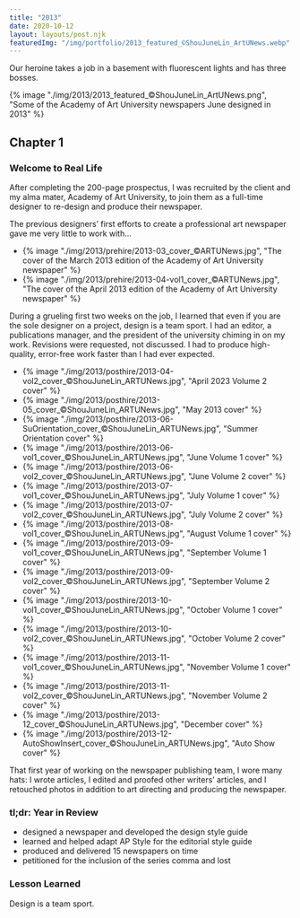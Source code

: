 ```yaml
---
title: "2013"
date: 2020-10-12
layout: layouts/post.njk
featuredImg: "/img/portfolio/2013_featured_©ShouJuneLin_ArtUNews.webp"
---
```


<span class="small-caps">Our heroine takes a job in a basement</span> with fluorescent lights and has three bosses.

<!-- excerpt -->

{% image "./img/2013/2013_featured_©ShouJuneLin_ArtUNews.png", "Some of the Academy of Art University newspapers June designed in 2013" %}

<h2>Chapter 1</h2>
<h3>Welcome to Real Life</h3>

After completing the 200-page prospectus, I was recruited by the client and my alma mater, Academy of Art University, to join them as a full-time designer to re-design and produce their newspaper.

The previous designers’ first efforts to create a professional art newspaper gave me very little to work with...

<ul class="carousel" tabindex="0" aria-label="Scrollable list">
    <li>{% image "./img/2013/prehire/2013-03_cover_©ARTUNews.jpg", "The cover of the March 2013 edition of the Academy of Art University newspaper" %}</li>
    <li>{% image "./img/2013/prehire/2013-04-vol1_cover_©ARTUNews.jpg", "The cover of the April 2013 edition of the Academy of Art University newspaper" %}</li>
</ul>

During a grueling first two weeks on the job, I learned that even if you are the sole designer on a project, design is a team sport. I had an editor, a publications manager, and the president of the university chiming in on my work. Revisions were requested, not discussed. I had to produce high-quality, error-free work faster than I had ever expected.

<ul class="carousel" tabindex="0" aria-label="Scrollable list">
    <li>{% image "./img/2013/posthire/2013-04-vol2_cover_©ShouJuneLin_ARTUNews.jpg", "April 2023 Volume 2 cover" %}</li>
    <li>{% image "./img/2013/posthire/2013-05_cover_©ShouJuneLin_ARTUNews.jpg", "May 2013 cover" %}</li>
    <li>{% image "./img/2013/posthire/2013-06-SuOrientation_cover_©ShouJuneLin_ARTUNews.jpg", "Summer Orientation cover" %}</li>
    <li>{% image "./img/2013/posthire/2013-06-vol1_cover_©ShouJuneLin_ARTUNews.jpg", "June Volume 1 cover" %}</li>
    <li>{% image "./img/2013/posthire/2013-06-vol2_cover_©ShouJuneLin_ARTUNews.jpg", "June Volume 2 cover" %}</li>
    <li>{% image "./img/2013/posthire/2013-07-vol1_cover_©ShouJuneLin_ARTUNews.jpg", "July Volume 1 cover" %}</li>
    <li>{% image "./img/2013/posthire/2013-07-vol2_cover_©ShouJuneLin_ARTUNews.jpg", "July Volume 2 cover" %}</li>
    <li>{% image "./img/2013/posthire/2013-08-vol1_cover_©ShouJuneLin_ARTUNews.jpg", "August Volume 1 cover" %}</li>
    <li>{% image "./img/2013/posthire/2013-09-vol1_cover_©ShouJuneLin_ARTUNews.jpg", "September Volume 1 cover" %}</li>
    <li>{% image "./img/2013/posthire/2013-09-vol2_cover_©ShouJuneLin_ARTUNews.jpg", "September Volume 2 cover" %}</li>
    <li>{% image "./img/2013/posthire/2013-10-vol1_cover_©ShouJuneLin_ARTUNews.jpg", "October Volume 1 cover" %}</li>
    <li>{% image "./img/2013/posthire/2013-10-vol2_cover_©ShouJuneLin_ARTUNews.jpg", "October Volume 2 cover" %}</li>
    <li>{% image "./img/2013/posthire/2013-11-vol1_cover_©ShouJuneLin_ARTUNews.jpg", "November Volume 1 cover" %}</li>
    <li>{% image "./img/2013/posthire/2013-11-vol2_cover_©ShouJuneLin_ARTUNews.jpg", "November Volume 2 cover" %}</li>
    <li>{% image "./img/2013/posthire/2013-12_cover_©ShouJuneLin_ARTUNews.jpg", "December cover" %}</li>
    <li>{% image "./img/2013/posthire/2013-12-AutoShowInsert_cover_©ShouJuneLin_ARTUNews.jpg", "Auto Show cover" %}</li>
</ul>

That first year of working on the newspaper publishing team, I wore many hats: I wrote articles, I edited and proofed other writers’ articles, and I retouched photos in addition to art directing and producing the newspaper.

### tl;dr: Year in Review

- designed a newspaper and developed the design style guide
- learned and helped adapt AP Style for the editorial style guide
- produced and delivered 15 newspapers on time
- petitioned for the inclusion of the series comma and lost

### Lesson Learned

Design is a team sport.
